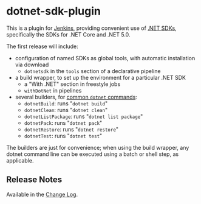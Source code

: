 # dotnet-sdk-plugin

This is a plugin for [Jenkins](https://www.jenkins.io), providing convenient use of
[.NET SDKs](https://dotnet.microsoft.com/download/dotnet-core), specifically the SDKs for .NET Core and .NET 5.0.

The first release will include:
- configuration of named SDKs as global tools, with automatic installation via download
  - `dotnetsdk` in the `tools` section of a declarative pipeline
- a build wrapper, to set up the environment for a particular .NET SDK
  - a "With .NET" section in freestyle jobs
  - `withDotNet` in pipelines
- several builders, for [common `dotnet` commands](https://docs.microsoft.com/en-us/dotnet/core/tools/):
  - `dotnetBuild`: runs "`dotnet build`"
  - `dotnetClean`: runs "`dotnet clean`"
  - `dotnetListPackage`: runs "`dotnet list package`"
  - `dotnetPack`: runs "`dotnet pack`"
  - `dotnetRestore`: runs "`dotnet restore`"
  - `dotnetTest`: runs "`dotnet test`"

The builders are just for convenience; when using the build wrapper, any dotnet command line can
be executed using a batch or shell step, as applicable.

## Release Notes

Available in the [Change Log](ChangeLog.md).
